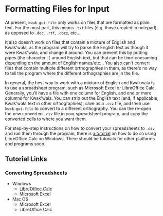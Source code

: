 # Formatting Files for Input

At present, `kwak-gui-file` only works on files that are formatted
as plain text. For the most part, this means `.txt` files (e.g.
those created in notepad), as opposed to `.doc`, `.rtf`, `.docx`, etc...

It also doesn't work on files that contain a mixture of English and
Kwak'wala, as the program will try to parse the English text as
though it were Kwak'wala, and change it around. You can prevent this
by putting pipes (the character `|`) around English text, but that
can be time-consuming depending on the amount of English names/etc...
You also can't convert files that contain multiple different 
orthographies in them, as there's no way to tell the program where
the different orthographies are in the file.

In general, the best way to work with a mixture of English and 
Kwakwala is to use a spreadsheet program, such as Microsoft 
Excel or LibreOffice Calc. Generally, you'll have a file with
one column for English, and one or more columns for Kwak'wala.
You can strip out the English text (and, if applicable, Kwak'wala
text in other orthographies), save as a `.csv` file, and then
use `kwak-gui-file` to convert to a different orthography. You
can the re-open the new converted `.csv` file in your spreadsheet
program, and copy the converted cells to where you want them.

For step-by-step instructions on how to convert your spreadsheets
to `.csv` and run them through the program, there is [a tutorial](csv/win-libre.md)
on how to do so using LibreOffice Calc on Windows. There should be
tutorials for other platforms and programs soon.

## Tutorial Links

### Converting Spreadsheets

  - Windows
    - [LibreOffice Calc](csv/win-libre.md)
    - Microsoft Excel
  - Mac OS
    - Microsoft Excel
    - LibreOffice Calc

